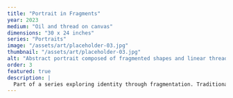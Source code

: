 ```yaml
---
title: "Portrait in Fragments"
year: 2023
medium: "Oil and thread on canvas"
dimensions: "30 x 24 inches"
series: "Portraits"
image: "/assets/art/placeholder-03.jpg"
thumbnail: "/assets/art/placeholder-03.jpg"
alt: "Abstract portrait composed of fragmented shapes and linear thread elements suggesting a face in profile"
order: 3
featured: true
description: |
  Part of a series exploring identity through fragmentation. Traditional portraiture is deconstructed and reassembled using thread as both drawing tool and sculptural element.
---
```

